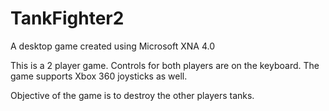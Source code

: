 # TankFighter2
A desktop game created using Microsoft XNA 4.0

This is a 2 player game. Controls for both players are on the keyboard. The game supports Xbox 360 joysticks as well.

Objective of the game is to destroy the other players tanks.
